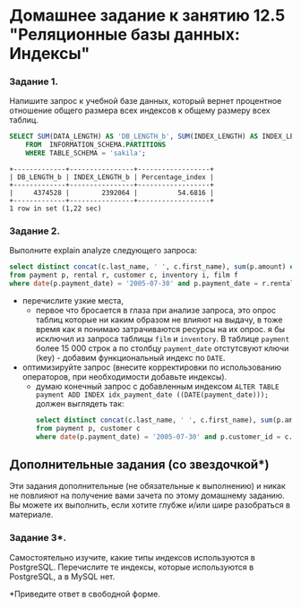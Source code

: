 # Домашнее задание к занятию 12.5 "Реляционные базы данных: Индексы"

### Задание 1.

Напишите запрос к учебной базе данных, который вернет процентное отношение общего размера всех индексов к общему размеру всех таблиц.
```sql
SELECT SUM(DATA_LENGTH) AS 'DB_LENGTH_b', SUM(INDEX_LENGTH) AS INDEX_LENGTH_b, SUM(INDEX_LENGTH) / SUM(DATA_LENGTH) * 100 AS Percentage_index
    FROM  INFORMATION_SCHEMA.PARTITIONS
    WHERE TABLE_SCHEMA = 'sakila';
```
```
+-------------+----------------+------------------+
| DB_LENGTH_b | INDEX_LENGTH_b | Percentage_index |
+-------------+----------------+------------------+
|     4374528 |        2392064 |          54.6816 |
+-------------+----------------+------------------+
1 row in set (1,22 sec)
```
### Задание 2.

Выполните explain analyze следующего запроса:
```sql
select distinct concat(c.last_name, ' ', c.first_name), sum(p.amount) over (partition by c.customer_id, f.title)
from payment p, rental r, customer c, inventory i, film f
where date(p.payment_date) = '2005-07-30' and p.payment_date = r.rental_date and r.customer_id = c.customer_id and i.inventory_id = r.inventory_id
```
- перечислите узкие места,
    - первое что бросается в глаза при анализе запроса, это опрос таблиц которые ни каким образом не влияют на выдачу, в тоже время как я понимаю затрачиваются ресурсы на их опрос. я бы исключил из запроса таблицы  ```film```  и ```inventory```. В таблице  ```payment``` более 15 000 строк а по столбцу ```payment_date``` отстутсвуют ключи (key) - добавим функциональный индекс по ```DATE```.
- оптимизируйте запрос (внесите корректировки по использованию операторов, при необходимости добавьте индексы).
    - думаю конечный запрос c добавленным индексом ```ALTER TABLE payment ADD INDEX idx_payment_date ((DATE(payment_date)));``` должен выглядеть так:
        ```sql
        select distinct concat(c.last_name, ' ', c.first_name), sum(p.amount) over (partition by c.customer_id)
        from payment p, customer c
        where date(p.payment_date) = '2005-07-30' and p.customer_id = c.customer_id;
        ```

## Дополнительные задания (со звездочкой*)
Эти задания дополнительные (не обязательные к выполнению) и никак не повлияют на получение вами зачета по этому домашнему заданию. Вы можете их выполнить, если хотите глубже и/или шире разобраться в материале.

### Задание 3*.

Самостоятельно изучите, какие типы индексов используются в PostgreSQL. Перечислите те индексы, которые используются в PostgreSQL, а в MySQL нет.

*Приведите ответ в свободной форме.
